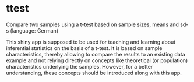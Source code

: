 # ttest
Compare two samples using a t-test based on sample sizes, means and sd-s (language: German)

This shiny app is supposed to be used for teaching and learning about inferential statistics on the basis of a t-test. 
It is based on sample characteristics, thereby allowing to compare the results to an existing data example and not relying directly
on concepts like theoretical (or population) characteristics underlying the samples. However, for a better understanding, these
concepts should be introduced along with this app.
